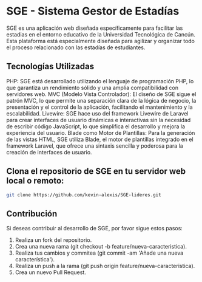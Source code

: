# SGE - Sistema Gestor de Estadías
SGE es una aplicación web diseñada específicamente para facilitar las estadias en el entorno educativo de la Universidad Tecnológica de Cancún. Esta plataforma está especialmente diseñada para agilizar y organizar todo el proceso relacionado con las estadías de estudiantes.

## Tecnologías Utilizadas
PHP: SGE está desarrollado utilizando el lenguaje de programación PHP, lo que garantiza un rendimiento sólido y una amplia compatibilidad con servidores web.
MVC (Modelo Vista Controlador): El diseño de SGE sigue el patrón MVC, lo que permite una separación clara de la lógica de negocio, la presentación y el control de la aplicación, facilitando el mantenimiento y la escalabilidad.
Livewire: SGE hace uso del framework Livewire de Laravel para crear interfaces de usuario dinámicas e interactivas sin la necesidad de escribir código JavaScript, lo que simplifica el desarrollo y mejora la experiencia del usuario.
Blade como Motor de Plantillas: Para la generación de las vistas HTML, SGE utiliza Blade, el motor de plantillas integrado en el framework Laravel, que ofrece una sintaxis sencilla y poderosa para la creación de interfaces de usuario.

## Clona el repositorio de SGE en tu servidor web local o remoto:

```bash
git clone https://github.com/kevin-alexis/SGE-lideres.git
```

## Contribución
Si deseas contribuir al desarrollo de SGE, por favor sigue estos pasos:

1. Realiza un fork del repositorio.
2. Crea una nueva rama (git checkout -b feature/nueva-caracteristica).
3. Realiza tus cambios y commitea (git commit -am 'Añade una nueva característica').
4. Realiza un push a la rama (git push origin feature/nueva-caracteristica).
5. Crea un nuevo Pull Request.
